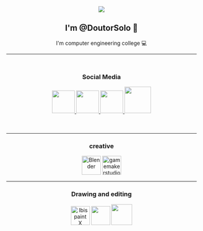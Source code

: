 <div align="center">
	<img src = "https://cdn.leonardo.ai/users/4ca3dbe5-820e-447b-aecc-ffb603540e48/generations/792a051e-dbe3-46c7-bd43-a75b400e46a6/AlbedoBase_XL_a_beautiful_white_kitten_playing_in_the_snow_pin_0.jpg" />


</div>
	<h2 align=center> 
		I'm @DoutorSolo 🤖 
	</h2>

<p align=center> 
	I'm computer engineering college 💻 
</p>



<hr>



<div style="margin: 50px;" align="center"> 
	<h3>Social Media</h3>


<a href = "https://discord.com/channels/989166677390426132/1180929467464556564" >
                <img src = "https://github.com/DoutorSolo/DoutorSolo/assets/132822901/ec819b38-d12c-4c49-9ab3-d48ef3f4a6a7" height="60" /> 
</a>	
<a href= "https://steamcommunity.com/profiles/76561199479132119/">
                <img src = "https://logosdownload.com/logo/Steam-Icon-logo-big.png" height="60" /> 
</a> 
<a href = "https://account.xbox.com/pt-br/profile?gamertag=Doutor%20Solo">
                <img src = "https://github.com/DoutorSolo/DoutorSolo/assets/132822901/37b70879-69a1-4290-8b72-c6240f00d8e3" height="60" />
</a>
<a href = "https://www.hoyolab.com/accountCenter/postList?id=299038211" >
                <img src = "https://cdn141.picsart.com/2b30e4c1-ab13-4934-99e0-1f947119fefd/374756652007211.png" height = "70" />
</a>


</div>

<hr>



<!--
          Creative...
-->




<div align=center> <h3>creative</h3>
  
  <img src = "https://github.com/DoutorSolo/DoutorSolo/assets/132822901/0aacb41d-d132-4558-ad5b-ecb64a438e34" height="50" alt="Blender" />
  <img src = "https://freefilehippo.com/wp-content/uploads/2020/11/gamemaker-studio-2-logo.png"               height="50" alt="gamemakerstudio logo" />

</div>

<hr>

<div align=center> <h3>Drawing and editing</h3>
  
  <img src = "https://lh3.googleusercontent.com/EWyXSIExk317d5TxiWgA8A3mVRBiEdIpX0E7Yu3ghBOZDhlar34ewJdeVuiD40s1uok=w300"                        height="50" alt="Ibis paint X" />
  <img src = "https://image.winudf.com/v2/image1/Y29tLmxlbW9uLmx2b3ZlcnNlYXNfaWNvbl8xNjYwMjE4OTc4XzA1NA/icon.png?w=80&fakeurl=1"                 height="50">
  <a href = "https://app.leonardo.ai/profile/Doutor_Solo">
      <img src = "https://media.discordapp.net/attachments/539880235257298966/1180530727431966811/3_Sem_Titulo_20231202122700_agora_vai.png?        ex=657dc1ea&is=656b4cea&hm=61090bba42a4173d013778d600399a2a3ba295ac688c2fbb87070f12c3ad33ac&=&format=webp&quality=lossless&width=500&height=500" height="55"> 
        </a>

</div>

